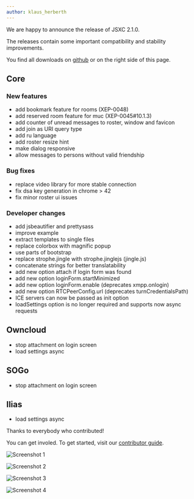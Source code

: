 ```yaml
---
author: klaus_herberth
---
```


We are happy to announce the release of JSXC 2.1.0.

The releases contain some important compatibility and stability improvements.

You find all downloads on [github](https://github.com/jsxc/) or on the right side of this page.

## Core

### New features

- add bookmark feature for rooms (XEP-0048)
- add reserved room feature for muc (XEP-0045#10.1.3)
- add counter of unread messages to roster, window and favicon
- add join as URI query type
- add ru language
- add roster resize hint
- make dialog responsive
- allow messages to persons without valid friendship

### Bug fixes

- replace video library for more stable connection
- fix dsa key generation in chrome > 42
- fix minor roster ui issues


### Developer changes

- add jsbeautifier and prettysass
- improve example
- extract templates to single files
- replace colorbox with magnific popup
- use parts of bootstrap
- replace strophe.jingle with strophe.jinglejs (jingle.js)
- concatenate strings for better translatability
- add new option attach if login form was found
- add new option loginForm.startMinimized
- add new option loginForm.enable (deprecates xmpp.onlogin)
- add new option RTCPeerConfig.url (deprecates turnCredentialsPath)
- ICE servers can now be passed as init option
- loadSettings option is no longer required and supports now async requests


## Owncloud

- stop attachment on login screen
- load settings async


## SOGo

- stop attachment on login screen

## Ilias

- load settings async


Thanks to everybody who contributed!

You can get involed. To get started, visit our [contributor guide](https://github.com/jsxc/jsxc/wiki/Contributor-Guide).


![Screenshot 1]({{site.url}}/assets/v2.1.0/screenshot-roster.png)

![Screenshot 2]({{site.url}}/assets/v2.1.0/screenshot-favicon.png)

![Screenshot 3]({{site.url}}/assets/v2.1.0/screenshot-example.png)

![Screenshot 4]({{site.url}}/assets/v2.1.0/screenshot-bookmark-dialog.png)
